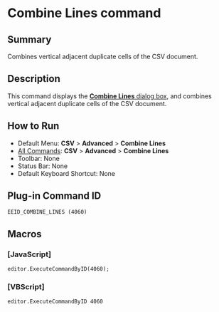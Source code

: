 # Combine Lines command

## Summary

Combines vertical adjacent duplicate cells of the CSV document.

## Description

This command displays the [**Combine Lines** dialog box](../../dlg/combine_lines/index), and combines vertical adjacent duplicate cells of the CSV document.

## How to Run

- Default Menu: **CSV** \> **Advanced** \> **Combine Lines**
- [All Commands](../tools/all_commands): **CSV** \> **Advanced** \> **Combine Lines**
- Toolbar: None
- Status Bar: None
- Default Keyboard Shortcut: None

## Plug-in Command ID

```
EEID_COMBINE_LINES (4060)```

## Macros

### \[JavaScript\]

```
editor.ExecuteCommandByID(4060);
```

### \[VBScript\]

```
editor.ExecuteCommandByID 4060
```

